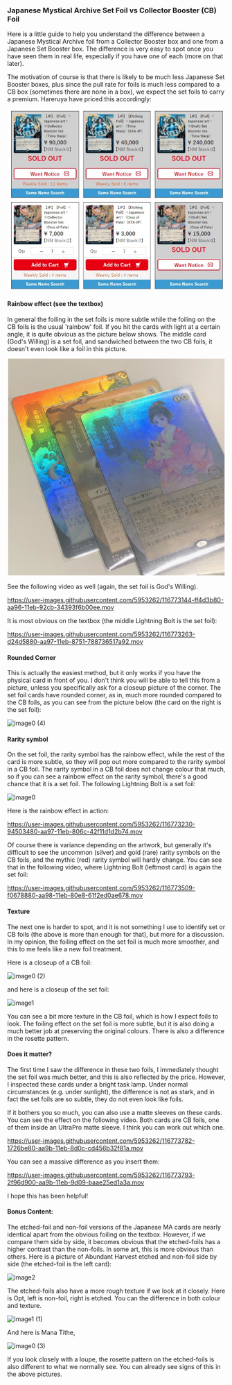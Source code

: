 ### Japanese Mystical Archive Set Foil vs Collector Booster (CB) Foil

Here is a little guide to help you understand the difference between a Japanese
Mystical Archive foil from a Collector Booster box and one from a Japanese Set Booster box.
The difference is very easy to spot once you have seen them in real life, especially
if you have one of each (more on that later).

The motivation of course is that there is likely to be much less Japanese Set Booster boxes,
plus since the pull rate for foils is much less compared to a CB box (sometimes there are none in a box),
we expect the set foils to carry a premium. 
Hareruya have priced this accordingly:

<p align="center">
<img src="hareruya.jpg" width="500">
</p>

#### Rainbow effect (see the textbox)

In general the foiling in the set foils is more subtle while the foiling on the CB foils is the usual 'rainbow' foil. 
If you hit the cards with light at a certain angle, it is quite obvious as the picture below shows. The
middle card (God's Willing) is a set foil, and sandwiched between the two CB foils, it doesn't even look like
a foil in this picture.

<p align="center">
<img src="rainbow.jpeg" width="500">
</p>

See the following video as well (again, the set foil is God's Willing).

https://user-images.githubusercontent.com/5953262/116773144-ff4d3b80-aa96-11eb-92cb-34393f6b00ee.mov

It is most obvious on the textbox (the middle Lightning Bolt is the set foil):

https://user-images.githubusercontent.com/5953262/116773263-d24d5880-aa97-11eb-8751-788736517a92.mov

#### Rounded Corner

This is actually the easiest method, but it only works if you have the physical card in front of you.
I don't think you will be able to tell this from a picture, 
unless you specifically ask for a closeup picture of the corner.
The set foil cards have rounded corner, as in, much more rounded compared to the CB foils, 
as you can see from the picture below (the card on the right is the set foil):

![image0 (4)](https://user-images.githubusercontent.com/5953262/116819182-3e23e400-abb2-11eb-9acc-a2ba12a47d74.jpeg)

#### Rarity symbol

On the set foil, the rarity symbol has the rainbow effect, while the rest of the card is more subtle, so
they will pop out more compared to the rarity symbol in a CB foil. The rarity symbol in a CB foil does not
change colour that much, so 
if you can see a rainbow effect on
the rarity symbol, there's a good chance that it is a set foil. The following Lightning Bolt is
a set foil:

![image0](https://user-images.githubusercontent.com/5953262/116773456-c615cb00-aa98-11eb-8c5e-79d78a6fd7dd.jpeg)

Here is the rainbow effect in action:

https://user-images.githubusercontent.com/5953262/116773230-94503480-aa97-11eb-806c-42f11d1d2b74.mov

Of course there is variance depending on the artwork, but generally it's difficult to see the uncommon (silver)
and gold (rare) rarity symbols on the CB foils, and the mythic (red) rarity symbol will hardly change.
You can see that in the following video, where Lightning Bolt (leftmost card) is again the set foil:

https://user-images.githubusercontent.com/5953262/116773509-f0678880-aa98-11eb-80e8-61f2ed0ae678.mov




#### Texture

The next one is harder to spot, and it is not something I use to identify set or CB foils (the above is
more than enough for that), but more for a discussion. In my opinion, the foiling effect on the set foil is
much more smoother, and this to me feels like a new foil treatment. 

Here is a closeup of a CB foil:

![image0 (2)](https://user-images.githubusercontent.com/5953262/116773638-df6b4700-aa99-11eb-85e7-24f72b060a9f.jpeg)

and here is a closeup of the set foil:

![image1](https://user-images.githubusercontent.com/5953262/116773641-e2fece00-aa99-11eb-8f91-aa19b0b86946.jpeg)

You can see a bit more texture in the CB foil, which is how I expect foils to look. The foiling effect on the set foil
is more subtle, but it is also doing a much better job at preserving the original colours. There is also a
difference in the rosette pattern.

#### Does it matter?

The first time I saw the difference in these two foils, I immediately thought the set foil was much better, and
this is also reflected by the price. However, I inspected these cards under a bright task lamp. 
Under normal circumstances (e.g. under sunlight), 
the difference is not as stark, and in fact the set foils are so subtle, they do not
even look like foils. 

If it bothers you so much, you can also use a matte sleeves on these cards. You can see the effect on the following
video. Both cards are CB foils, one of them inside an UltraPro matte sleeve. I think you can work out which one.

https://user-images.githubusercontent.com/5953262/116773782-1726be80-aa9b-11eb-8d0c-cd456b32f81a.mov

You can see a massive difference as you insert them:

https://user-images.githubusercontent.com/5953262/116773793-2f96d900-aa9b-11eb-9d09-baae25ed1a3a.mov

I hope this has been helpful!

#### Bonus Content:

The etched-foil and non-foil versions of the Japanese MA cards are nearly identical apart from the obvious foiling 
on the textbox. However, if we compare them side by side, it becomes obvious that the etched-foils has a higher contrast
than the non-foils. In some art, this is more obvious than others. Here is a picture of Abundant Harvest etched and non-foil
side by side (the etched-foil is the left card):

![image2](https://user-images.githubusercontent.com/5953262/116774525-720ee480-aaa0-11eb-9883-e004f2d8041b.jpeg)

The etched-foils also have a more rough texture if we look at it closely. Here is Opt, left is non-foil, right is etched. 
You can the difference in both colour and texture.

![image1 (1)](https://user-images.githubusercontent.com/5953262/116774548-a5ea0a00-aaa0-11eb-9251-f2b31394b524.jpeg)

And here is Mana Tithe, 

![image0 (3)](https://user-images.githubusercontent.com/5953262/116774603-06794700-aaa1-11eb-8950-d5875279be77.jpeg)

If you look closely with a loupe, the rosette pattern on the etched-foils is also different to what we normally see.
You can already see signs of this in the above pictures. 

